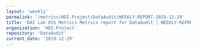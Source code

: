 ```yaml
---
layout: 'weekly'
permalink: '/metrics/HDI-Project/DataAudit/WEEKLY-REPORT-2019-12-29'
title: 'DAI Lab OSS Metrics Metrics report for DataAudit | WEEKLY-REPORT-2019-12-29'
organization: 'HDI-Project'
repository: 'DataAudit'
current_date: '2019-12-29'
---
```

